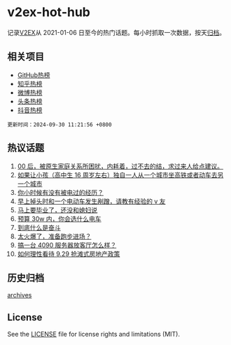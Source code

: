 # v2ex-hot-hub

 记录[V2EX](https://www.v2ex.com/)从 2021-01-06 日至今的热门话题。每小时抓取一次数据，按天[归档](archives)。
 
 ## 相关项目

- [GitHub热榜](https://github.com/lonnyzhang423/github-hot-hub)
- [知乎热榜](https://github.com/lonnyzhang423/zhihu-hot-hub)
- [微博热榜](https://github.com/lonnyzhang423/weibo-hot-hub)
- [头条热榜](https://github.com/lonnyzhang423/toutiao-hot-hub)
- [抖音热榜](https://github.com/lonnyzhang423/douyin-hot-hub)


 `更新时间：2024-09-30 11:21:56 +0800`

## 热议话题

1. [00 后，被原生家庭关系所困扰，内耗着，过不去的结，求过来人给点建议。](https://www.v2ex.com/t/1076847)
1. [如果让小孩（高中生 16 周岁左右）独自一人从一个城市坐高铁或者动车去另一个城市](https://www.v2ex.com/t/1076781)
1. [你小时候有没有被电过的经历？](https://www.v2ex.com/t/1076843)
1. [早上掉头时和一个电动车发生剐蹭，请教有经验的 v 友](https://www.v2ex.com/t/1076794)
1. [马上要毕业了，还没和媳妇说](https://www.v2ex.com/t/1076761)
1. [预算 30w 内，你会选什么电车](https://www.v2ex.com/t/1076974)
1. [到底什么是奋斗](https://www.v2ex.com/t/1076867)
1. [太火爆了，准备跑步进场？](https://www.v2ex.com/t/1076987)
1. [搞一台 4090 服务器放客厅怎么样？](https://www.v2ex.com/t/1076836)
1. [如何理性看待 9.29 抢滩式房地产政策](https://www.v2ex.com/t/1076977)

## 历史归档

[archives](archives)

## License

See the [LICENSE](LICENSE) file for license rights and limitations (MIT).
